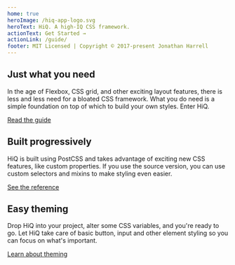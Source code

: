 ```yaml
---
home: true
heroImage: /hiq-app-logo.svg
heroText: HiQ. A high-IQ CSS framework.
actionText: Get Started →
actionLink: /guide/
footer: MIT Licensed | Copyright © 2017-present Jonathan Harrell
---
```


<div class="features">
  <div class="feature">
    <h2>Just what you need</h2>
    <p>In the age of Flexbox, CSS grid, and other exciting layout features, there is less and less need for a bloated CSS framework. What you do need is a simple foundation on top of which to build your own styles. Enter HiQ.</p>
    <a href="/guide/" role="button">Read the guide</a>
  </div>
  <div class="feature">
    <h2>Built progressively</h2>
    <p>HiQ is built using PostCSS and takes advantage of exciting new CSS features, like custom properties. If you use the source version, you can use custom selectors and mixins to make styling even easier.</p>
    <a href="/reference/" role="button">See the reference</a>
  </div>
  <div class="feature">
      <h2>Easy theming</h2>
      <p>Drop HiQ into your project, alter some CSS variables, and you're ready to go. Let HiQ take care of basic button, input and other element styling so you can focus on what's important.</p>
      <a href="/guide/theming.html" role="button">Learn about theming</a>
    </div>
</div>
